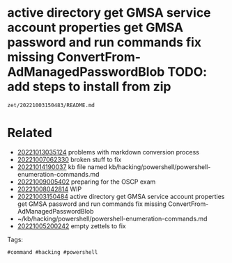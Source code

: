 # active directory get GMSA service account properties get GMSA password and run commands fix missing ConvertFrom-AdManagedPasswordBlob TODO: add steps to install from zip

` zet/20221003150483/README.md `

# Related

- [20221013035124](/zet/20221013035124/README.md) problems with markdown conversion process
- [20221007062330](/zet/20221007062330/README.md) broken stuff to fix
- [20221014190037](/zet/20221014190037/README.md) kb file named kb/hacking/powershell/powershell-enumeration-commands.md
- [20221009005402](/zet/20221009005402/README.md) preparing for the OSCP exam
- [20221008042814](/zet/20221008042814/README.md) WIP
- [20221003150484](/zet/20221003150484/README.md) active directory get GMSA service account properties get GMSA password and run commands fix missing ConvertFrom-AdManagedPasswordBlob
- ~/kb/hacking/powershell/powershell-enumeration-commands.md
- [20221005200242](/zet/20221005200242/README.md) empty zettels to fix

Tags:

    #command #hacking #powershell 

